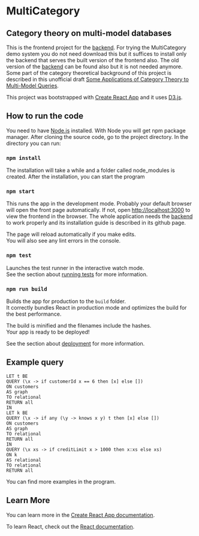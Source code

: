 # MultiCategory
## Category theory on multi-model databases

This is the frontend project for the [backend](https://github.com/valterUo/MultiCategory-demo-system). For trying the MultiCategory demo system you do not need download this but it suffices to install only the backend that serves the built version of the frontend also. The old version of the [backend](https://github.com/valterUo/demo-system-backend-Haskell) can be found also but it is not needed anymore. Some part of the category theoretical background of this project is described in this unofficial draft [Some Applications of Category Theory to Multi-Model Queries](https://www.overleaf.com/read/kqvkvrhcnmxv).

This project was bootstrapped with [Create React App](https://github.com/facebook/create-react-app) and it uses [D3.js](https://d3js.org/).

## How to run the code

You need to have [Node.js](https://nodejs.org/en/) installed. With Node you will get npm package manager. After cloning the source code, go to the project directory. In the directory you can run:

### `npm install`

The installation will take a while and a folder called node_modules is created. After the installation, you can start the program

### `npm start`

This runs the app in the development mode. Probably your default browser will open the front page automatically. If not, open [http://localhost:3000](http://localhost:3000) to view the frontend in the browser. The whole application needs the [backend](https://github.com/valterUo/demo-system-backend-Haskell) to work properly and its installation guide is described in its github page. <br> 

The page will reload automatically if you make edits.<br>
You will also see any lint errors in the console.

### `npm test`

Launches the test runner in the interactive watch mode.<br>
See the section about [running tests](https://facebook.github.io/create-react-app/docs/running-tests) for more information.

### `npm run build`

Builds the app for production to the `build` folder.<br>
It correctly bundles React in production mode and optimizes the build for the best performance.

The build is minified and the filenames include the hashes.<br>
Your app is ready to be deployed!

See the section about [deployment](https://facebook.github.io/create-react-app/docs/deployment) for more information.

## Example query

```
LET t BE
QUERY (\x -> if customerId x == 6 then [x] else [])
ON customers
AS graph
TO relational
RETURN all
IN
LET k BE
QUERY (\x -> if any (\y -> knows x y) t then [x] else [])
ON customers
AS graph
TO relational
RETURN all
IN
QUERY (\x xs -> if creditLimit x > 1000 then x:xs else xs)
ON k
AS relational
TO relational
RETURN all
```

You can find more examples in the program.

## Learn More

You can learn more in the [Create React App documentation](https://facebook.github.io/create-react-app/docs/getting-started).

To learn React, check out the [React documentation](https://reactjs.org/).
